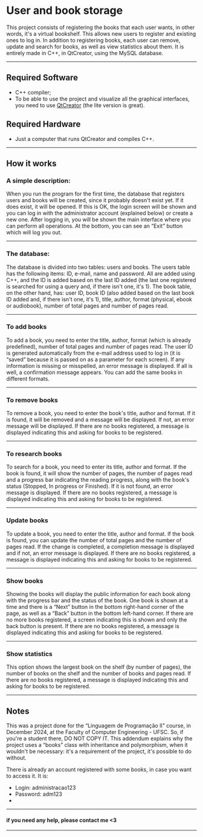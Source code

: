 # User and book storage

This project consists of registering the books that each user wants, in other words, it's a virtual bookshelf. This allows new users to register and existing ones to log in. In addition to registering books, each user can remove, update and search for books, as well as view statistics about them. It is entirely made in C++, in QtCreator, using the MySQL database.

***

## Required Software

- C++ compiler;
- To be able to use the project and visualize all the graphical interfaces, you need to use [QtCreator](https://www.qt.io/product/development-tools) (the lite version is great).

## Required Hardware

- Just a computer that runs QtCreator and compiles C++.

***

## How it works

### A simple description:

When you run the program for the first time, the database that registers users and books will be created, since it probably doesn't exist yet. If it does exist, it will be opened. If this is OK, the login screen will be shown and you can log in with the administrator account (explained below) or create a new one. After logging in, you will be shown the main interface where you can perform all operations. At the bottom, you can see an “Exit” button which will log you out.

***

### The database:

The database is divided into two tables: users and books. The users table has the following items: ID, e-mail, name and password. All are added using C++, and the ID is added based on the last ID added (the last one registered is searched for using a query and, if there isn't one, it's 1). The book table, on the other hand, has: user ID, book ID (also added based on the last book ID added and, if there isn't one, it's 1), title, author, format (physical, ebook or audiobook), number of total pages and number of pages read.

***

### To add books

To add a book, you need to enter the title, author, format (which is already predefined), number of total pages and number of pages read. The user ID is generated automatically from the e-mail address used to log in (it is “saved” because it is passed on as a parameter for each screen). If any information is missing or misspelled, an error message is displayed. If all is well, a confirmation message appears. You can add the same books in different formats.

***

### To remove books

To remove a book, you need to enter the book's title, author and format. If it is found, it will be removed and a message will be displayed. If not, an error message will be displayed. If there are no books registered, a message is displayed indicating this and asking for books to be registered.

***

### To research books

To search for a book, you need to enter its title, author and format. If the book is found, it will show the number of pages, the number of pages read and a progress bar indicating the reading progress, along with the book's status (Stopped, In progress or Finished). If it is not found, an error message is displayed. If there are no books registered, a message is displayed indicating this and asking for books to be registered.

***

### Update books

To update a book, you need to enter the title, author and format. If the book is found, you can update the number of total pages and the number of pages read. If the change is completed, a completion message is displayed and if not, an error message is displayed. If there are no books registered, a message is displayed indicating this and asking for books to be registered.

***

### Show books

Showing the books will display the public information for each book along with the progress bar and the status of the book. One book is shown at a time and there is a “Next” button in the bottom right-hand corner of the page, as well as a “Back” button in the bottom left-hand corner. If there are no more books registered, a screen indicating this is shown and only the back button is present. If there are no books registered, a message is displayed indicating this and asking for books to be registered.

***

### Show statistics

This option shows the largest book on the shelf (by number of pages), the number of books on the shelf and the number of books and pages read. If there are no books registered, a message is displayed indicating this and asking for books to be registered.

***

## Notes

This was a project done for the “Linguagem de Programação II” course, in December 2024, at the Faculty of Computer Engineering - UFSC. So, if you're a student there, DO NOT COPY IT. This addendum explains why the project uses a “books” class with inheritance and polymorphism, when it wouldn't be necessary: it's a requirement of the project, it's possible to do without.

There is already an account registered with some books, in case you want to access it. It is:
- Login: administracao123
- Password: adm123
- 
***

#### if you need any help, please contact me <3

***
